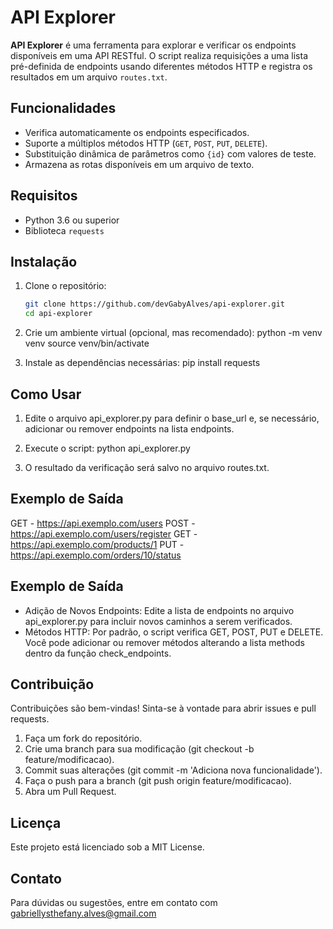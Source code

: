 # API Explorer

**API Explorer** é uma ferramenta para explorar e verificar os endpoints disponíveis em uma API RESTful. O script realiza requisições a uma lista pré-definida de endpoints usando diferentes métodos HTTP e registra os resultados em um arquivo `routes.txt`.

## Funcionalidades

- Verifica automaticamente os endpoints especificados.
- Suporte a múltiplos métodos HTTP (`GET`, `POST`, `PUT`, `DELETE`).
- Substituição dinâmica de parâmetros como `{id}` com valores de teste.
- Armazena as rotas disponíveis em um arquivo de texto.

## Requisitos

- Python 3.6 ou superior
- Biblioteca `requests`

## Instalação

1. Clone o repositório:

   ```bash
   git clone https://github.com/devGabyAlves/api-explorer.git
   cd api-explorer

2. Crie um ambiente virtual (opcional, mas recomendado):
    python -m venv venv
    source venv/bin/activate  

3. Instale as dependências necessárias:
    pip install requests

## Como Usar

1. Edite o arquivo api_explorer.py para definir o base_url e, se necessário, adicionar ou remover endpoints na lista endpoints.

2. Execute o script:
    python api_explorer.py

3. O resultado da verificação será salvo no arquivo routes.txt.

## Exemplo de Saída

GET - https://api.exemplo.com/users
POST - https://api.exemplo.com/users/register
GET - https://api.exemplo.com/products/1
PUT - https://api.exemplo.com/orders/10/status

## Exemplo de Saída

- Adição de Novos Endpoints: Edite a lista de endpoints no arquivo api_explorer.py para incluir novos caminhos a serem verificados.
- Métodos HTTP: Por padrão, o script verifica GET, POST, PUT e DELETE. Você pode adicionar ou remover métodos alterando a lista methods dentro da função check_endpoints.

## Contribuição

Contribuições são bem-vindas! Sinta-se à vontade para abrir issues e pull requests.
1. Faça um fork do repositório.
2. Crie uma branch para sua modificação (git checkout -b feature/modificacao).
3. Commit suas alterações (git commit -m 'Adiciona nova funcionalidade').
4. Faça o push para a branch (git push origin feature/modificacao).
5. Abra um Pull Request.

## Licença

Este projeto está licenciado sob a MIT License.

## Contato

Para dúvidas ou sugestões, entre em contato com gabriellysthefany.alves@gmail.com
